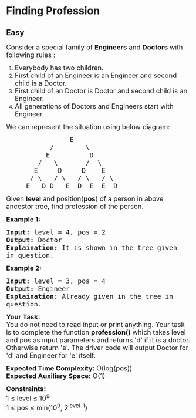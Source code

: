 # Finding Profession
## Easy 
<div class="problem-statement">
                <p></p><p><span style="font-size:18px">Consider a special family of <strong>Engineers</strong> and <strong>Doctors</strong> with following rules :</span></p>

<ol>
	<li><span style="font-size:18px">Everybody has two children.</span></li>
	<li><span style="font-size:18px">First child of an Engineer is an Engineer and second child is a Doctor.</span></li>
	<li><span style="font-size:18px">First child of an Doctor is Doctor and second child is an Engineer.</span></li>
	<li><span style="font-size:18px">All generations of Doctors and Engineers start with Engineer.</span></li>
</ol>

<p><span style="font-size:18px">We can represent the situation using below diagram:</span></p>

<pre style="position: relative;"><span style="font-size:18px">                E
           /        \
          E          D
        /   \       /  \
       E     D     D    E
      / \   / \   / \   / \
     E   D D   E  D  E  E  D
</span><div class="open_grepper_editor" title="Edit &amp; Save To Grepper"></div></pre>

<p><span style="font-size:18px">Given <strong>level</strong> and position(<strong>pos</strong>) of a person in above ancestor tree, find profession of the person.</span></p>

<p><strong><span style="font-size:18px">Example 1:</span></strong></p>

<pre style="position: relative;"><span style="font-size:18px"><strong>Input:</strong> level = 4, pos = 2
<strong>Output:</strong> Doctor
<strong>Explaination:</strong> It is shown in the tree given 
in question.</span><div class="open_grepper_editor" title="Edit &amp; Save To Grepper"></div></pre>

<p><strong><span style="font-size:18px">Example 2:</span></strong></p>

<pre style="position: relative;"><span style="font-size:18px"><strong>Input:</strong> level = 3, pos = 4
<strong>Output:</strong> Engineer
<strong>Explaination:</strong> Already given in the tree in 
question.</span><div class="open_grepper_editor" title="Edit &amp; Save To Grepper"></div></pre>

<p><span style="font-size:18px"><strong>Your Task:</strong><br>
You do not need to read input or print anything. Your task is to complete the function <strong>profession()</strong> which takes level and pos as input parameters and returns 'd' if it is a doctor. Otherwise return 'e'. The driver code will output Doctor for 'd' and Engineer for 'e' itself.</span></p>

<p><span style="font-size:18px"><strong>Expected Time Complexity: </strong>O(log(pos))<br>
<strong>Expected Auxiliary Space:</strong> O(1)</span></p>

<p><span style="font-size:18px"><strong>Constraints:</strong><br>
1 ≤ level ≤ 10<sup>9</sup><br>
1 ≤ pos ≤ min(10<sup>9</sup>, 2<sup>level-1</sup>)</span></p>
 <p></p>
            </div>